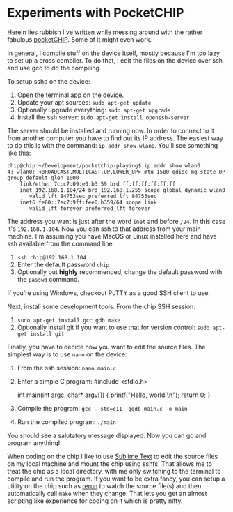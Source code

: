 Experiments with PocketCHIP
===========================

Herein lies rubbish I've written while messing around with the rather fabulous
[pocketCHIP][1]. Some of it might even work.

In general, I compile stuff on the device itself, mostly because I'm too
lazy to set up a cross compiler. To do that, I edit the files on the device
over ssh and use gcc to do the compiling.

To setup sshd on the device:

1. Open the terminal app on the device.
2. Update your apt sources: `sudo apt-get update`
3. Optionally upgrade everything: `sudo apt-get upgrade`
4. Install the ssh server: `sudo apt-get install openssh-server`

The server should be installed and running now. In order to connect to it from
another computer you have to find out its IP address. The easiest way to
do this is with the command: `ip addr show wlan0`. You'll see something
like this:

    chip@chip:~/Development/pocketchip-playing$ ip addr show wlan0
    4: wlan0: <BROADCAST,MULTICAST,UP,LOWER_UP> mtu 1500 qdisc mq state UP group default qlen 1000
        link/ether 7c:c7:09:e0:b3:59 brd ff:ff:ff:ff:ff:ff
        inet 192.168.1.104/24 brd 192.168.1.255 scope global dynamic wlan0
           valid_lft 84753sec preferred_lft 84753sec
        inet6 fe80::7ec7:9ff:fee0:b359/64 scope link 
           valid_lft forever preferred_lft forever

The address you want is just after the word `inet` and before `/24`. In this
case it's `192.168.1.104`. Now you can ssh to that address from your main
machine. I'm assuming you have MacOS or Linux installed here and have ssh
available from the command line:

1. `ssh chip@192.168.1.104`
2. Enter the default password `chip`
3. Optionally but **highly** recommended, change the default password with the `passwd` command.

If you're using Windows, checkout PuTTY as a good SSH client to use.

Next, install some development tools. From the chip SSH session:

1. `sudo apt-get install gcc gdb make`
2. Optionally install git if you want to use that for version control: `sudo apt-get install git`

Finally, you have to decide how you want to edit the source files. The simplest
way is to use `nano` on the device:

1. From the ssh session: `nano main.c`
2. Enter a simple C program:
    #include <stdio.h>

    int main(int argc, char* argv[]) {
        printf("Hello, world!\n");
        return 0;
    }
3. Compile the program: `gcc --std=c11 -ggdb main.c -o main`
4. Run the compiled program: `./main`

You should see a salutatory message displayed. Now you can go and program
anything!

When coding on the chip I like to use [Sublime Text][2] to edit the source files
on my local machine and mount the chip  using sshfs. That allows me to treat the chip
as a local directory, with me only switching to the terminal to compile and run
the program. If you want to be extra fancy, you can setup a utility on the chip
such as [rerun][3] to watch the source file(s) and then automatically call `make`
when they change. That lets you get an almost scripting like experience for
coding on it which is pretty nifty.






[1]: https://getchip.com/pages/pocketchip
[2]: http://www.sublimetext.com
[3]: https://github.com/alexch/rerun
